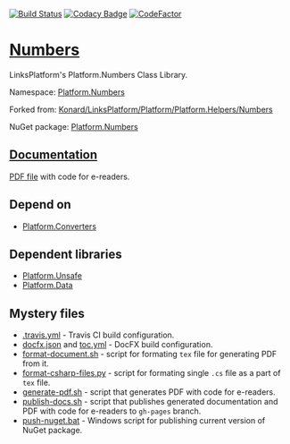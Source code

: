 [![Build Status](https://travis-ci.com/linksplatform/Numbers.svg?branch=master)](https://travis-ci.com/linksplatform/Numbers)
[![Codacy Badge](https://api.codacy.com/project/badge/Grade/c07241e87f0a4441a8cd9664e0b6fadc)](https://app.codacy.com/app/drakonard/Numbers?utm_source=github.com&utm_medium=referral&utm_content=linksplatform/Numbers&utm_campaign=Badge_Grade_Dashboard)
[![CodeFactor](https://www.codefactor.io/repository/github/linksplatform/numbers/badge)](https://www.codefactor.io/repository/github/linksplatform/numbers)

# [Numbers](https://github.com/linksplatform/Numbers)

LinksPlatform's Platform.Numbers Class Library.

Namespace: [Platform.Numbers](https://linksplatform.github.io/Numbers/api/Platform.Numbers.html)

Forked from: [Konard/LinksPlatform/Platform/Platform.Helpers/Numbers](https://github.com/Konard/LinksPlatform/tree/19902d5c6221b5c93a5e06849de28bb97edac5f8/Platform/Platform.Helpers/Numbers)

NuGet package: [Platform.Numbers](https://www.nuget.org/packages/Platform.Numbers)

## [Documentation](https://linksplatform.github.io/Numbers)
[PDF file](https://linksplatform.github.io/Numbers/Platform.Numbers.pdf) with code for e-readers.

## Depend on
* [Platform.Converters](https://github.com/linksplatform/Converters)

## Dependent libraries
* [Platform.Unsafe](https://github.com/linksplatform/Unsafe)
* [Platform.Data](https://github.com/linksplatform/Data)

## Mystery files
* [.travis.yml](https://github.com/linksplatform/Numbers/blob/master/.travis.yml) - Travis CI build configuration.
* [docfx.json](https://github.com/linksplatform/Numbers/blob/master/docfx.json) and [toc.yml](https://github.com/linksplatform/Numbers/blob/master/toc.yml) - DocFX build configuration.
* [format-document.sh](https://github.com/linksplatform/Numbers/blob/master/format-document.sh) - script for formating `tex` file for generating PDF from it.
* [format-csharp-files.py](https://github.com/linksplatform/Numbers/blob/master/format-csharp-files.py) - script for formating single `.cs` file as a part of `tex` file.
* [generate-pdf.sh](https://github.com/linksplatform/Numbers/blob/master/generate-pdf.sh) - script that generates PDF with code for e-readers.
* [publish-docs.sh](https://github.com/linksplatform/Numbers/blob/master/publish-docs.sh) - script that publishes generated documentation and PDF with code for e-readers to `gh-pages` branch.
* [push-nuget.bat](https://github.com/linksplatform/Numbers/blob/master/push-nuget.bat) - Windows script for publishing current version of NuGet package.